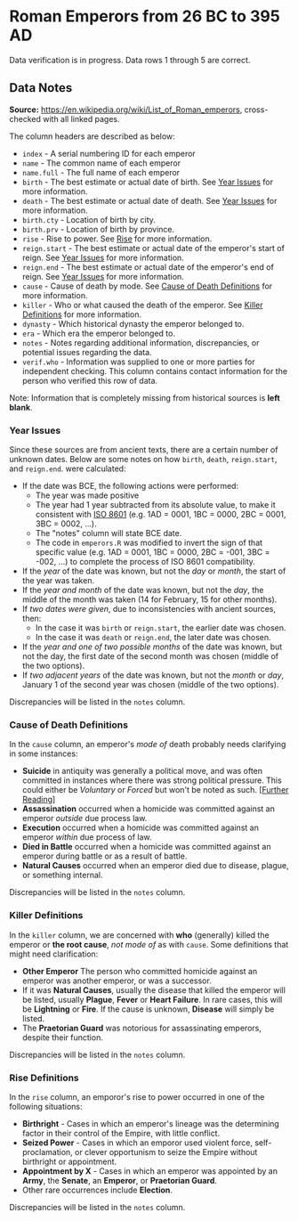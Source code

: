 # Roman Emperors from 26 BC to 395 AD

Data verification is in progress. Data rows 1 through 5 are correct.

## Data Notes

**Source:** https://en.wikipedia.org/wiki/List_of_Roman_emperors, cross-checked with all linked pages.

The column headers are described as below:

* `index` - A serial numbering ID for each emperor
* `name` - The common name of each emperor
* `name.full` - The full name of each emperor
* `birth` - The best estimate or actual date of birth. See [Year Issues](https://github.com/zonination/emperors/blob/master/README.md#year-issues) for more information.
* `death` - The best estimate or actual date of death. See [Year Issues](https://github.com/zonination/emperors/blob/master/README.md#year-issues) for more information.
* `birth.cty` - Location of birth by city.
* `birth.prv` - Location of birth by province.
* `rise` - Rise to power. See [Rise](https://github.com/zonination/emperors/blob/master/README.md#rise-definitions) for more information.
* `reign.start` - The best estimate or actual date of the emperor's start of reign. See [Year Issues](https://github.com/zonination/emperors/blob/master/README.md#year-issues) for more information.
* `reign.end` - The best estimate or actual date of the emperor's end of reign. See [Year Issues](https://github.com/zonination/emperors/blob/master/README.md#year-issues) for more information.
* `cause` - Cause of death by mode. See [Cause of Death Definitions](https://github.com/zonination/emperors/blob/master/README.md#cause-of-death-definitions) for more information.
* `killer` - Who or what caused the death of the emperor. See [Killer Definitions](https://github.com/zonination/emperors/blob/master/README.md#killer-definitions) for more information.
* `dynasty` - Which historical dynasty the emperor belonged to.
* `era` - Which era the emperor belonged to.
* `notes` - Notes regarding additional information, discrepancies, or potential issues regarding the data.
* `verif.who` - Information was supplied to one or more parties for independent checking. This column contains contact information for the person who verified this row of data.

Note: Information that is completely missing from historical sources is **left blank**.

### Year Issues

Since these sources are from ancient texts, there are a certain number of unknown dates. Below are some notes on how `birth`, `death`, `reign.start`, and `reign.end`. were calculated:

* If the date was BCE, the following actions were performed:
    * The year was made positive
    * The year had 1 year subtracted from its absolute value, to make it consistent with [ISO 8601](https://en.wikipedia.org/wiki/ISO_8601#Years) (e.g. 1AD = 0001, 1BC = 0000, 2BC = 0001, 3BC = 0002, ...).
    * The "notes" column will state BCE date.
    * The code in `emperors.R` was modified to invert the sign of that specific value (e.g. 1AD = 0001, 1BC = 0000, 2BC = -001, 3BC = -002, ...) to complete the process of ISO 8601 compatibility.
* If the *year* of the date was known, but not the *day* or *month*, the start of the year was taken.
* If the *year and month* of the date was known, but not the *day*, the middle of the month was taken (14 for February, 15 for other months).
* If *two dates were given*, due to inconsistencies with ancient sources, then:
    * In the case it was `birth` or `reign.start`, the earlier date was chosen.
    * In the case it was `death` or `reign.end`, the later date was chosen.
* If the *year and one of two possible months* of the date was known, but not the day, the first date of the second month was chosen (middle of the two options).
* If *two adjacent years* of the date was known, but not the *month* or *day*, January 1 of the second year was chosen (middle of the two options).
    
Discrepancies will be listed in the `notes` column.

### Cause of Death Definitions

In the `cause` column, an emperor's *mode of* death probably needs clarifying in some instances:

* **Suicide** in antiquity was generally a political move, and was often committed in instances where there was strong political pressure. This could either be *Voluntary* or *Forced* but won't be noted as such. [[Further Reading](https://en.wikipedia.org/wiki/Suicide_in_antiquity#Ancient_reasons_for_committing_suicide)]
* **Assassination** occurred when a homicide was committed against an emperor *outside* due process law.
* **Execution** occurred when a homicide was committed against an emperor *within* due process of law.
* **Died in Battle** occurred when a homicide was committed against an emperor during battle or as a result of battle.
* **Natural Causes** occurred when an emperor died due to disease, plague, or something internal.

Discrepancies will be listed in the `notes` column.

### Killer Definitions

In the `killer` column, we are concerned with **who** (generally) killed the emperor or **the root cause**, *not mode of* as with `cause`. Some definitions that might need clarification:

* **Other Emperor** The person who committed homicide against an emperor was another emperor, or was a successor.
* If it was **Natural Causes**, usually the disease that killed the emperor will be listed, usually **Plague**, **Fever** or **Heart Failure**. In rare cases, this will be **Lightning** or **Fire**. If the cause is unknown, **Disease** will simply be listed.
* The **Praetorian Guard** was notorious for assassinating emperors, despite their function.

Discrepancies will be listed in the `notes` column.

### Rise Definitions

In the `rise` column, an emporor's rise to power occurred in one of the following situations:

* **Birthright** - Cases in which an emperor's lineage was the determining factor in their control of the Empire, with little conflict.
* **Seized Power** - Cases in which an emporor used violent force, self-proclamation, or clever opportunism to seize the Empire without birthright or appointment.
* **Appointment by X** - Cases in which an emperor was appointed by an **Army**, the **Senate**, an **Emperor**, or **Praetorian Guard**.
* Other rare occurrences include **Election**.

Discrepancies will be listed in the `notes` column.
